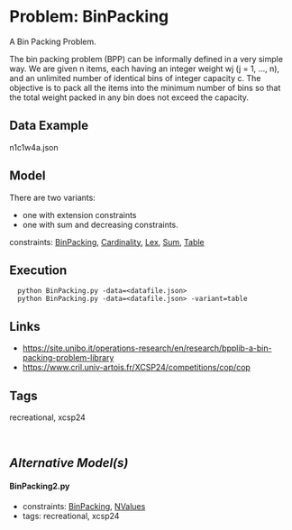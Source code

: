 # Problem: BinPacking

A Bin Packing Problem.

The bin packing problem (BPP) can be informally defined in a very simple way.
We are given n items, each having an integer weight wj (j = 1, ..., n), and an unlimited number of identical bins of integer capacity c.
The objective is to pack all the items into the minimum number of bins so that the total weight packed in any bin does not exceed the capacity.

## Data Example
  n1c1w4a.json

## Model
  There are two variants:
   - one with extension constraints
   - one with sum and decreasing constraints.

  constraints: [BinPacking](https://pycsp.org/documentation/constraints/BinPacking), [Cardinality](https://pycsp.org/documentation/constraints/Cardinality), [Lex](https://pycsp.org/documentation/constraints/Lex), [Sum](https://pycsp.org/documentation/constraints/Sum), [Table](https://pycsp.org/documentation/constraints/Table)

## Execution
```
  python BinPacking.py -data=<datafile.json>
  python BinPacking.py -data=<datafile.json> -variant=table
```

## Links
  - https://site.unibo.it/operations-research/en/research/bpplib-a-bin-packing-problem-library
  - https://www.cril.univ-artois.fr/XCSP24/competitions/cop/cop

## Tags
  recreational, xcsp24

<br />

## _Alternative Model(s)_

#### BinPacking2.py
 - constraints: [BinPacking](https://pycsp.org/documentation/constraints/BinPacking), [NValues](https://pycsp.org/documentation/constraints/NValues)
 - tags: recreational, xcsp24
